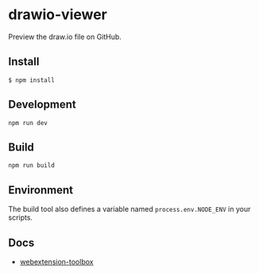 # drawio-viewer

Preview the draw.io file on GitHub.

## Install

    $ npm install

## Development

    npm run dev

## Build

    npm run build

## Environment

The build tool also defines a variable named `process.env.NODE_ENV` in your scripts.

## Docs

* [webextension-toolbox](https://github.com/HaNdTriX/webextension-toolbox)
